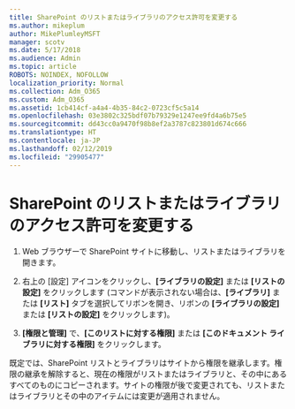 ```yaml
---
title: SharePoint のリストまたはライブラリのアクセス許可を変更する
ms.author: mikeplum
author: MikePlumleyMSFT
manager: scotv
ms.date: 5/17/2018
ms.audience: Admin
ms.topic: article
ROBOTS: NOINDEX, NOFOLLOW
localization_priority: Normal
ms.collection: Adm_O365
ms.custom: Adm_O365
ms.assetid: 1cb414cf-a4a4-4b35-84c2-0723cf5c5a14
ms.openlocfilehash: 03e3802c325bdf07b79329e1247ee9fd4a6b75e5
ms.sourcegitcommit: dd43cc0a9470f98b8ef2a3787c823801d674c666
ms.translationtype: HT
ms.contentlocale: ja-JP
ms.lasthandoff: 02/12/2019
ms.locfileid: "29905477"
---
```

# <a name="change-permissions-for-a-sharepoint-list-or-library"></a>SharePoint のリストまたはライブラリのアクセス許可を変更する

1. Web ブラウザーで SharePoint サイトに移動し、リストまたはライブラリを開きます。
    
2. 右上の [設定] アイコンをクリックし、**[ライブラリの設定]** または **[リストの設定]** をクリックします (コマンドが表示されない場合は、**[ライブラリ]** または **[リスト]** タブを選択してリボンを開き、リボンの **[ライブラリの設定]** または **[リストの設定]** をクリックします)。 
    
3. **[権限と管理]** で、**[このリストに対する権限]** または **[このドキュメント ライブラリに対する権限]** をクリックします。
    
既定では、SharePoint リストとライブラリはサイトから権限を継承します。権限の継承を解除すると、現在の権限がリストまたはライブラリと、その中にあるすべてのものにコピーされます。サイトの権限が後で変更されても、リストまたはライブラリとその中のアイテムには変更が適用されません。
  

